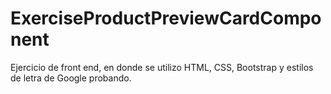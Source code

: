 # ExerciseProductPreviewCardComponent
Ejercicio de front end, en donde se utilizo HTML, CSS, Bootstrap y estilos de letra de Google probando.
